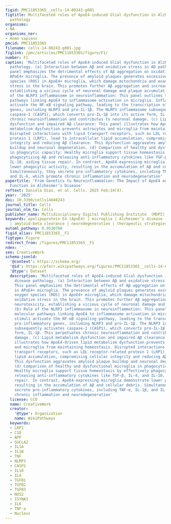 ```yaml
---
figid: PMC11853365__cells-14-00243-g001
figtitle: Multifaceted roles of ApoE4-induced Glial dysfunction in Alzheimer’s disease
  pathology
organisms:
- NA
organisms_ner:
- Homo sapiens
pmcid: PMC11853365
filename: cells-14-00243-g001.jpg
figlink: /pmc/articles/PMC11853365/figure/F1/
number: F1
caption: 'Multifaceted roles of ApoE4-induced Glial dysfunction in Alzheimer’s disease
  pathology. (a) Interaction between Aβ and oxidative stress in AD pathology: This
  panel emphasizes the detrimental effects of Aβ aggregation on oxidative stress in
  APoE4+ microglia. The presence of amyloid plaques generates excessive reactive oxygen
  species (ROS) in ApoE4+ microglia, which damage mitochondria and exacerbate oxidative
  stress in the brain. This promotes further Aβ aggregation and increases neurotoxicity,
  establishing a vicious cycle of neuronal damage and plaque accumulation. (b) Role
  of the NLRP3 inflammasome in neuroinflammation: This panel outlines the molecular
  pathways linking ApoE4 to inflammasome activation in microglia. Inflammatory stimuli
  activate the NF-κB signaling pathway, leading to the transcription of pro-inflammatory
  genes, including NLRP3 and pro-IL-1β. The NLRP3 inflammasome subsequently activates
  caspase-1 (CASP1), which converts pro-IL-1β into its active form, IL-1β. This perpetuates
  chronic neuroinflammation and contributes to neuronal damage. (c) Lipid metabolism
  dysfunction and impaired Aβ clearance: This panel illustrates how ApoE4-driven lipid
  metabolism dysfunction prevents astrocytes and microglia from maintaining homeostasis.
  Disrupted interactions with lipid transport receptors, such as LDL receptor-related
  protein 1 (LRP1), lead to intracellular lipid accumulation, compromising cellular
  integrity and reducing Aβ clearance. This dysfunction aggravates amyloid plaque
  buildup and neuronal degeneration. (d) Comparison of healthy and dysfunctional microglia
  in phagocytic capacity: Healthy microglia support tissue homeostasis by effectively
  phagocytizing Aβ and releasing anti-inflammatory cytokines like TGF-β, IL-4, and
  IL-10, aiding tissue repair. In contrast, ApoE4-expressing microglia demonstrate
  lower phagocytic activity, resulting in the accumulation of Aβ and cellular debris.
  Simultaneously, they secrete pro-inflammatory cytokines, including TNF-α, IL-1β,
  and IL-6, which promote chronic inflammation and neurodegeneration'
papertitle: 'From Genetics to Neuroinflammation: The Impact of ApoE4 on Microglial
  Function in Alzheimer’s Disease'
reftext: Daniela Dias, et al. Cells. 2025 Feb;14(4).
year: '2025'
doi: 10.3390/cells14040243
journal_title: Cells
journal_nlm_ta: Cells
publisher_name: Multidisciplinary Digital Publishing Institute  (MDPI)
keywords: apolipoprotein E4 (ApoE4) | microglia | Alzheimer’s disease (AD) | neuroinflammation
  | amyloid-beta clearance | neurodegeneration | therapeutic strategies
automl_pathway: 0.9530768
figid_alias: PMC11853365__F1
figtype: Figure
redirect_from: /figures/PMC11853365__F1
ndex: ''
seo: CreativeWork
schema-jsonld:
  '@context': https://schema.org/
  '@id': https://pfocr.wikipathways.org/figures/PMC11853365__cells-14-00243-g001.html
  '@type': Dataset
  description: 'Multifaceted roles of ApoE4-induced Glial dysfunction in Alzheimer’s
    disease pathology. (a) Interaction between Aβ and oxidative stress in AD pathology:
    This panel emphasizes the detrimental effects of Aβ aggregation on oxidative stress
    in APoE4+ microglia. The presence of amyloid plaques generates excessive reactive
    oxygen species (ROS) in ApoE4+ microglia, which damage mitochondria and exacerbate
    oxidative stress in the brain. This promotes further Aβ aggregation and increases
    neurotoxicity, establishing a vicious cycle of neuronal damage and plaque accumulation.
    (b) Role of the NLRP3 inflammasome in neuroinflammation: This panel outlines the
    molecular pathways linking ApoE4 to inflammasome activation in microglia. Inflammatory
    stimuli activate the NF-κB signaling pathway, leading to the transcription of
    pro-inflammatory genes, including NLRP3 and pro-IL-1β. The NLRP3 inflammasome
    subsequently activates caspase-1 (CASP1), which converts pro-IL-1β into its active
    form, IL-1β. This perpetuates chronic neuroinflammation and contributes to neuronal
    damage. (c) Lipid metabolism dysfunction and impaired Aβ clearance: This panel
    illustrates how ApoE4-driven lipid metabolism dysfunction prevents astrocytes
    and microglia from maintaining homeostasis. Disrupted interactions with lipid
    transport receptors, such as LDL receptor-related protein 1 (LRP1), lead to intracellular
    lipid accumulation, compromising cellular integrity and reducing Aβ clearance.
    This dysfunction aggravates amyloid plaque buildup and neuronal degeneration.
    (d) Comparison of healthy and dysfunctional microglia in phagocytic capacity:
    Healthy microglia support tissue homeostasis by effectively phagocytizing Aβ and
    releasing anti-inflammatory cytokines like TGF-β, IL-4, and IL-10, aiding tissue
    repair. In contrast, ApoE4-expressing microglia demonstrate lower phagocytic activity,
    resulting in the accumulation of Aβ and cellular debris. Simultaneously, they
    secrete pro-inflammatory cytokines, including TNF-α, IL-1β, and IL-6, which promote
    chronic inflammation and neurodegeneration'
  license: CC0
  name: CreativeWork
  creator:
    '@type': Organization
    name: WikiPathways
  keywords:
  - LRP1
  - C1D
  - APP
  - SUCLA2
  - IL1A
  - IL1B
  - TNF
  - NLRP3
  - CASP1
  - IL10
  - IL4
  - TGFB1
  - TGFB2
  - TGFB3
  - NOS2
  - ISYNA1
  - IL6
  - TNF-a
  - Nucleus
---
```

